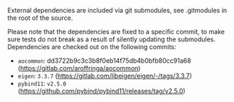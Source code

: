 External dependencies are included via git submodules, see .gitmodules in the root of the source.

Please note that the dependencies are fixed to a specific commit, to make sure tests do not break as a 
result of silently updating the submodules. Dependencies are checked out on the following commits:

- `aocommon`: dd3722b9c3c3b8f0eb14f75db4b0bfb80cc91a68 (https://gitlab.com/aroffringa/aocommon)
- `eigen`: `3.3.7` (https://gitlab.com/libeigen/eigen/-/tags/3.3.7)
- `pybind11`: `v2.5.0` (https://github.com/pybind/pybind11/releases/tag/v2.5.0)

